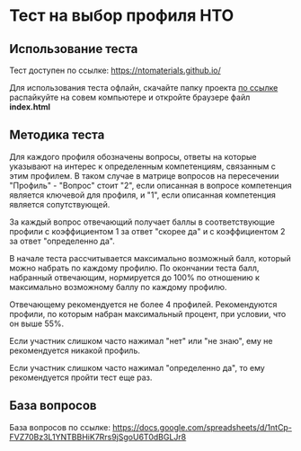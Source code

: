 # Тест на выбор профиля НТО

## Использование теста

Тест доступен по ссылке: https://ntomaterials.github.io/

Для использования теста офлайн, скачайте папку проекта [по ссылке]([url](https://github.com/ntomaterials/ntomaterials.github.io/archive/refs/heads/master.zip)) распайкуйте на совем компьютере и откройте браузере файл **index.html**

## Методика теста

Для каждого профиля обозначены вопросы, ответы на которые указывают на интерес к определенным компетенциям, связанным с этим профилем. В таком случае в матрице вопросов на пересечении "Профиль" - "Вопрос" стоит "2", если описанная в вопросе компетенция является ключевой для профиля, и "1", если описанная компетенция является сопутствующей.

За каждый вопрос отвечающий получает баллы в соответствующие профили с коэффициентом 1 за ответ "скорее да" и с коэффициентом 2 за ответ "определенно да".

В начале теста рассчитывается максимально возможный балл, который можно набрать по каждому профилю. По окончании теста балл, набранный отвечающим, нормируется до 100% по отношению к максимально возможному баллу по каждому профилю.

Отвечающему рекомендуется не более 4 профилей. Рекомендуются профили, по которым набран максимальный процент, при условии, что он выше 55%.

Если участник слишком часто нажимал "нет" или "не знаю", ему не рекомендуется никакой профиль.

Если участник слишком часто нажимал "определенно да", то ему рекомендуется пройти тест еще раз.


## База вопросов
База вопросов по ссылке: https://docs.google.com/spreadsheets/d/1ntCp-FVZ70Bz3L1YNTBBHiK7Rrs9jSgoU6T0dBGLJr8
